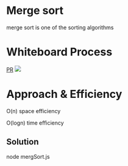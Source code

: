 # Merge sort 
<!-- Description of the challenge -->
merge sort is one of the  sorting algorithms

# Whiteboard Process
<!-- Embedded whiteboard image -->
[PR]()
![](./insertionSort.png)

# Approach & Efficiency
<!-- What approach did you take? Why? What is the Big O space/time for this approach? -->

O(n) space efficiency

O(logn) time efficiency


## Solution
<!-- Show how to run your code, and examples of it in action -->
node mergSort.js